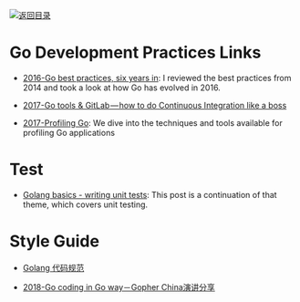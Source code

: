 [![返回目录](https://user-images.githubusercontent.com/5803001/38079637-ff0abcf0-3371-11e8-9b76-ad651620afc7.jpg)](https://github.com/wxyyxc1992/Awesome-Lists)

# Go Development Practices Links

* [2016-Go best practices, six years in](https://peter.bourgon.org/go-best-practices-2016/#development-environment): I reviewed the best practices from 2014 and took a look at how Go has evolved in 2016.

* [2017-Go tools & GitLab — how to do Continuous Integration like a boss](https://parg.co/U5Z)

- [2017-Profiling Go](http://www.integralist.co.uk/posts/profiling-go/): We dive into the techniques and tools available for profiling Go applications

# Test

* [Golang basics - writing unit tests](https://blog.alexellis.io/golang-writing-unit-tests/): This post is a continuation of that theme, which covers unit testing.

# Style Guide

* [Golang 代码规范](https://sheepbao.github.io/post/golang_code_specification/)

- [2018-Go coding in Go way－Gopher China演讲分享](http://mp.weixin.qq.com/s/MVxleQ7HufBo46eKFzygKA)